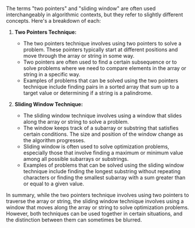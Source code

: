 The terms "two pointers" and "sliding window" are often used interchangeably in algorithmic contexts, but they refer to slightly different concepts. Here's a breakdown of each:

1. **Two Pointers Technique:**

   - The two pointers technique involves using two pointers to solve a problem. These pointers typically start at different positions and move through the array or string in some way.
   - Two pointers are often used to find a certain subsequence or to solve problems where we need to compare elements in the array or string in a specific way.
   - Examples of problems that can be solved using the two pointers technique include finding pairs in a sorted array that sum up to a target value or determining if a string is a palindrome.

2. **Sliding Window Technique:**
   - The sliding window technique involves using a window that slides along the array or string to solve a problem.
   - The window keeps track of a subarray or substring that satisfies certain conditions. The size and position of the window change as the algorithm progresses.
   - Sliding window is often used to solve optimization problems, especially those that involve finding a maximum or minimum value among all possible subarrays or substrings.
   - Examples of problems that can be solved using the sliding window technique include finding the longest substring without repeating characters or finding the smallest subarray with a sum greater than or equal to a given value.

In summary, while the two pointers technique involves using two pointers to traverse the array or string, the sliding window technique involves using a window that moves along the array or string to solve optimization problems. However, both techniques can be used together in certain situations, and the distinction between them can sometimes be blurred.
